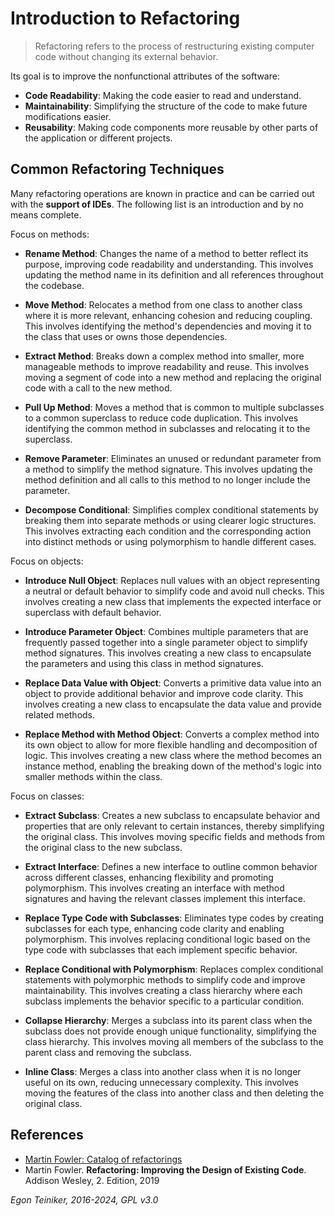 # Introduction to Refactoring

> Refactoring refers to the process of restructuring existing computer code 
> without changing its external behavior.

Its goal is to improve the nonfunctional attributes of the software:
* **Code Readability**: Making the code easier to read and understand.
* **Maintainability**: Simplifying the structure of the code to make future modifications easier.
* **Reusability**: Making code components more reusable by other parts of 
  the application or different projects.

## Common Refactoring Techniques

Many refactoring operations are known in practice and can be carried out 
with the **support of IDEs**.
The following list is an introduction and by no means complete.

Focus on methods:

* **Rename Method**: Changes the name of a method to better reflect its 
  purpose, improving code readability and understanding. This involves 
  updating the method name in its definition and all references throughout 
  the codebase.

* **Move Method**: Relocates a method from one class to another class where
  it is more relevant, enhancing cohesion and reducing coupling. This involves identifying the method's dependencies and moving it to the class that uses 
  or owns those dependencies. 

* **Extract Method**: Breaks down a complex method into smaller, more 
  manageable methods to improve readability and reuse. This involves 
  moving a segment of code into a new method and replacing the original 
  code with a call to the new method.

* **Pull Up Method**: Moves a method that is common to multiple subclasses 
  to a common superclass to reduce code duplication. This involves 
  identifying the common method in subclasses and relocating it to the 
  superclass.

* **Remove Parameter**: Eliminates an unused or redundant parameter from 
  a method to simplify the method signature. This involves updating the 
  method definition and all calls to this method to no longer include 
  the parameter.

* **Decompose Conditional**: Simplifies complex conditional statements by 
  breaking them into separate methods or using clearer logic structures. 
  This involves extracting each condition and the corresponding action 
  into distinct methods or using polymorphism to handle different cases.


Focus on objects: 

* **Introduce Null Object**: Replaces null values with an object representing 
  a neutral or default behavior to simplify code and avoid null checks. 
  This involves creating a new class that implements the expected interface 
  or superclass with default behavior.

* **Introduce Parameter Object**: Combines multiple parameters that are 
  frequently passed together into a single parameter object to simplify 
  method signatures. This involves creating a new class to encapsulate 
  the parameters and using this class in method signatures.

* **Replace Data Value with Object**: Converts a primitive data value into 
  an object to provide additional behavior and improve code clarity. 
  This involves creating a new class to encapsulate the data value and 
  provide related methods.

* **Replace Method with Method Object**: Converts a complex method into 
  its own object to allow for more flexible handling and decomposition 
  of logic. This involves creating a new class where the method becomes 
  an instance method, enabling the breaking down of the method's logic 
  into smaller methods within the class.

Focus on classes:

* **Extract Subclass**: Creates a new subclass to encapsulate behavior 
  and properties that are only relevant to certain instances, thereby 
  simplifying the original class. This involves moving specific fields 
  and methods from the original class to the new subclass.

* **Extract Interface**: Defines a new interface to outline common behavior 
  across different classes, enhancing flexibility and promoting polymorphism. 
  This involves creating an interface with method signatures and having 
  the relevant classes implement this interface.

* **Replace Type Code with Subclasses**: Eliminates type codes by creating
  subclasses for each type, enhancing code clarity and enabling polymorphism. 
  This involves replacing conditional logic based on the type code with 
  subclasses that each implement specific behavior.

* **Replace Conditional with Polymorphism**: Replaces complex conditional
  statements with polymorphic methods to simplify code and improve 
  maintainability. This involves creating a class hierarchy where each 
  subclass implements the behavior specific to a particular condition.

* **Collapse Hierarchy**: Merges a subclass into its parent class when 
  the subclass does not provide enough unique functionality, simplifying 
  the class hierarchy. This involves moving all members of the subclass 
  to the parent class and removing the subclass.

* **Inline Class**: Merges a class into another class when it is no longer 
  useful on its own, reducing unnecessary complexity. This involves moving 
  the features of the class into another class and then deleting the original 
  class.


## References

* [Martin Fowler: Catalog of refactorings](https://refactoring.com/catalog/)
* Martin Fowler. **Refactoring: Improving the Design of Existing Code**. Addison Wesley, 2. Edition, 2019

*Egon Teiniker, 2016-2024, GPL v3.0*


